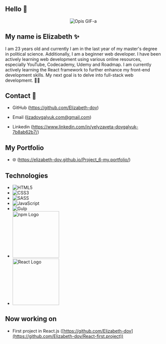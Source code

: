## Hello 👋

<p align="center">
  <img src="https://media.giphy.com/media/L1R1tvI9svkIWwpVYr/giphy.gif" alt="Opis GIF-a">
</p>

## My name is **Elizabeth** ✨

I am 23 years old and currently I am in the last year of my master's degree in political science. Additionally, I am a beginner web developer. I have been actively learning web development using various online resources, especially YouTube, Codecademy, Udemy and Roadmap. I am currently actively learning the React framework to further enhance my front-end development skills. My next goal is to delve into full-stack web development. 👩🏼

## Contact 📩

- GitHub (https://github.com/Elizabeth-dov)
  
- Email (lizadovgalyuk.com@gmail.com)

- Linkedin (https://www.linkedin.com/in/yelyzaveta-dovgalyuk-7b8ab62b7/)



## My Portfolio
- 🌐 (https://elizabeth-dov.github.io/Project_6-my.portfolio/)



## Technologies

- ![HTML5](https://img.shields.io/badge/HTML5-E34F26?style=for-the-badge&logo=html5&logoColor=white)
- ![CSS3](https://img.shields.io/badge/CSS3-1572B6?style=for-the-badge&logo=css3&logoColor=white)
- ![SASS](https://img.shields.io/badge/SASS-CC6699?style=for-the-badge&logo=sass&logoColor=white)
- ![JavaScript](https://img.shields.io/badge/JavaScript-F7DF1E?style=for-the-badge&logo=javascript&logoColor=black)
- ![Gulp](https://img.shields.io/badge/-Gulp-CF4647?logo=gulp&logoColor=white&style=flat)
- <img src="https://upload.wikimedia.org/wikipedia/commons/d/db/Npm-logo.svg" alt="npm Logo" width="150"/>
- <img src="https://upload.wikimedia.org/wikipedia/commons/a/a7/React-icon.svg" alt="React Logo" width="150"/>

## Now working on
- First project in React.js ([https://github.com/Elizabeth-dov](https://github.com/Elizabeth-dov/React-first.project))


